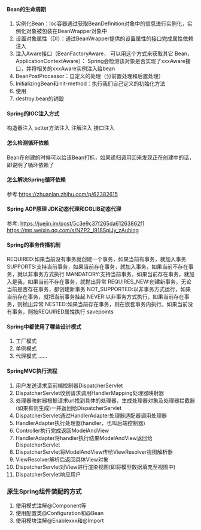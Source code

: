 #### Bean的生命周期
1. 实例化Bean：Ioc容器通过获取BeanDefinition对象中的信息进行实例化，实例化对象被包装在BeanWrapper对象中
2. 设置对象属性（DI）：通过BeanWrapper提供的设置属性的接口完成属性依赖注入
3. 注入Aware接口（BeanFactoryAware， 可以用这个方式来获取其它 Bean，ApplicationContextAware）：
Spring会检测该对象是否实现了xxxAware接口，并将相关的xxxAware实例注入给bean
4. BeanPostProcessor：自定义的处理（分前置处理和后置处理）
5. InitializingBean和init-method：执行我们自己定义的初始化方法
6. 使用
7. destroy:bean的销毁

#### Spring的IOC注入方式
构造器注入
setter方法注入
注解注入
接口注入

#### 怎么检测循环依赖
Bean在创建的时候可以给该Bean打标，如果递归调用回来发现正在创建中的话，即说明了循环依赖了

#### 怎么解决Spring循环依赖
参考:https://zhuanlan.zhihu.com/p/62382615

#### Spring AOP原理 JDK动态代理和CGLIB动态代理
参考:
https://juejin.im/post/5c3e9c37f265da61263862f1
https://mp.weixin.qq.com/s/NZP2_I918SplJy_zAuhing

#### Spring的事务传播机制
REQUIRED:如果当前没有事务就创建一个事务，如果当前有事务，就加入事务
SUPPORTS:支持当前事务，如果当前存在事务，就加入事务，如果当前不存在事务，就以非事务方式执行
MANDATORY:支持当前事务，如果当前存在事务，就加入是我，如果当前不存在事务，就抛出异常
REQUIRES_NEW:创建新事务，无论当前是否存在事务，都创建新事务
NOT_SUPPORTED:以非事务方式运行，如果当前存在事务，就把当前事务挂起
NEVER:以非事务方式执行，如果当前存在事务，则抛出异常
NESTED:如果当前存在事务，则在嵌套事务内执行。如果当前没有事务，则按REQUIRED属性执行 savepoints

#### Spring中都使用了哪些设计模式
1. 工厂模式
2. 单例模式
3. 代理模式
......

#### SpringMVC执行流程
1. 用户发送请求至前端控制器DispatcherServlet
2. DispatcherServlet收到请求调用HandlerMapping处理器映射器
3. 处理器映射器根据请求url找到具体的处理器，生成处理器对象及处理器拦截器(如果有则生成)一并返回给DispatcherServlet
4. DispatcherServlet通过HandlerAdapter处理器适配器调用处理器
5. HandlerAdapter执行处理器(handler，也叫后端控制器)
6. Controller执行完成返回ModelAndView
7. HandlerAdapter将handler执行结果ModelAndView返回给DispatcherServlet
8. DispatcherServlet将ModelAndView传给ViewResolver视图解析器
9. ViewResolver解析后返回具体View对象
10. DispatcherServlet对View进行渲染视图(即将模型数据填充至视图中)
11. DispatcherServlet响应用户

### 原生Spring组件装配的方式
1. 使用模式注解@Component等
2. 使用配置类@Configuration和@Bean
3. 使用模块注解@Enablexxx和@Import


























































